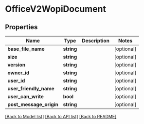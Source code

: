 # OfficeV2WopiDocument

## Properties
Name | Type | Description | Notes
------------ | ------------- | ------------- | -------------
**base_file_name** | **string** |  | [optional] 
**size** | **string** |  | [optional] 
**version** | **string** |  | [optional] 
**owner_id** | **string** |  | [optional] 
**user_id** | **string** |  | [optional] 
**user_friendly_name** | **string** |  | [optional] 
**user_can_write** | **bool** |  | [optional] 
**post_message_origin** | **string** |  | [optional] 

[[Back to Model list]](../README.md#documentation-for-models) [[Back to API list]](../README.md#documentation-for-api-endpoints) [[Back to README]](../README.md)


